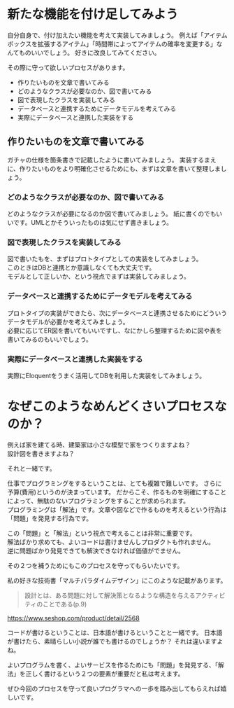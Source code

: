 # 新たな機能を付け足してみよう

自分自身で、付け加えたい機能を考えて実装してみましょう。
例えば「アイテムボックスを拡張するアイテム」「時間帯によってアイテムの確率を変更する」なんてものいいでしょう。
好きに改良してみてください。

その際に守って欲しいプロセスがあります。

- 作りたいものを文章で書いてみる
- どのようなクラスが必要なのか、図で書いてみる
- 図で表現したクラスを実装してみる
- データベースと連携するためにデータモデルを考えてみる
- 実際にデータベースと連携した実装をする

## 作りたいものを文章で書いてみる

ガチャの仕様を箇条書きで記載したように書いてみましょう。
実装するまえに、作りたいものをより明確化させるためにも、まずは文章を書いて整理しましょう。

### どのようなクラスが必要なのか、図で書いてみる

どのようなクラスが必要になるのか図で書いてみましょう。
紙に書くのでもいいです。UMLとかそういったものは気にせず書きましょう。

### 図で表現したクラスを実装してみる

図で書いたもを、まずはプロトタイプとしての実装をしてみましょう。  
このときはDBと連携とか意識しなくても大丈夫です。  
モデルとして正しいか、という視点でまずは実装してみましょう。

### データベースと連携するためにデータモデルを考えてみる

プロトタイプの実装ができたら、次にデータベースと連携させるためにどういうデータモデルが必要かを考えてみましょう。  
必要に応じてER図を書いてもいいですし、なにかしら整理するために図や表を書いてみるのもいいでしょう。  

### 実際にデータベースと連携した実装をする

実際にEloquentをうまく活用してDBを利用した実装をしてみましょう。

# なぜこのようなめんどくさいプロセスなのか？

例えば家を建てる時、建築家は小さな模型で家をつくりますよね？  
設計図を書きますよね？

それと一緒です。

仕事でプログラミングをするということは、とても複雑で難しいです。
さらに予算(費用)というのが決まっています。
だからこそ、作るものを明確にすることによって、無駄のないプログラミングをすることが求められます。  
プログラミングは「解法」です。文章や図などで作るものを考えるという行為は「問題」を発見する行為です。 

この「問題」と「解法」という視点で考えることは非常に重要です。  
解法ばかり求めても、よいコードは書けませんしプロダクトも作れません。  
逆に問題ばかり発見できても解決できなければ価値がでません。

その２つを補うためにもこのプロセスを守ってもらいたいです。  

私の好きな技術書「マルチパラダイムデザイン」にこのような記載があります。

> 設計とは、ある問題に対して解決策となるような構造を与えるアクティビティのことである(p.9)

https://www.seshop.com/product/detail/2568

コードが書けるということは、日本語が書けるということと一緒です。
日本語が書けたら、素晴らしい小説が誰でも書けるのでしょうか？
それは違いますよね。

よいプログラムを書く、よいサービスを作るためにも「問題」を発見する、「解法」を正しく書けるという２つの要素が重要だと私は考えます。

ぜひ今回のプロセスを守って良いプログラマへの一歩を踏み出してもらえれば嬉しいです。



